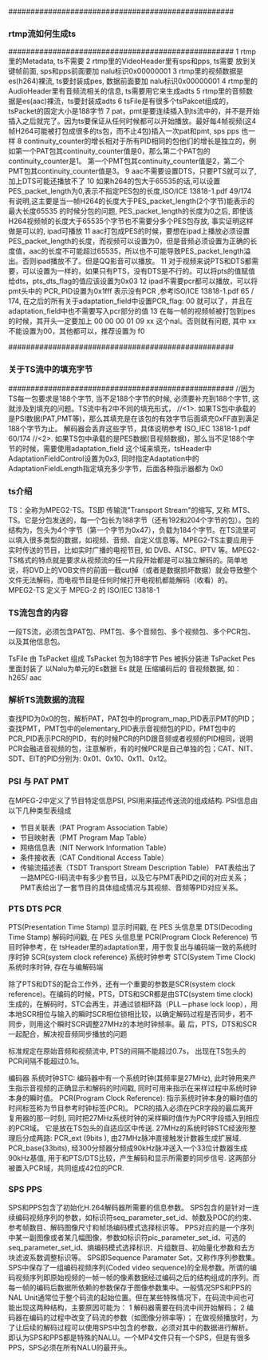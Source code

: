 ###################################################
### rtmp流如何生成ts
###################################################
1 rtmp里的Metadata, ts不需要
2 rtmp里的VideoHeader里有sps和pps, ts需要 放到关键帧前面, sps和pps前面要加 nalu标识0x00000001
3 rtmp里的视频数据是es(h264)裸流, ts要封装成pes, 数据前面要加 nalu标识0x00000001
4 rtmp里的AudioHeader里有音频流相关的信息, ts需要用它来生成adts
5 rtmp里的音频数据是es(aac)裸流，ts要封装成adts
6 tsFile是有很多个tsPakcet组成的，tsPacket的固定大小是188字节
7 pat，pmt是要连续插入到ts流中的，并不是开始插入之后就完了。因为ts要保证从任何时候都可以开始播放。最好每4帧视频(这4帧H264可能被打包成很多的ts包，而不止4包)插入一次pat和pmt, sps pps 也一样
8 continuity_counter的增长相对于所有PID相同的包他们的增长是独立的，例如第一个PAT包其continuity_counter值是0，那么第二个PAT包的continuity_counter是1。  第一个PMT包其continuity_counter值是2，第二个PMT包其continuity_counter值是3。
9 aac不需要设置DTS，只要PTS就可以了,加上DTS可能还播放不了
10 如果h264的包大于65535的话,可以设置PES_packet_length为0,表示不指定PES包的长度,ISO/ICE 13818-1.pdf 49/174 有说明,这主要是当一帧H264的长度大于PES_packet_length(2个字节)能表示的最大长度65535 的时候分包的问题, PES_packet_length的长度为0之后, 即使该H264视频帧的长度大于65535个字节也不需要分多个PES包存放, 事实证明这样做是可以的, ipad可播放
11 aac打包成PES的时候，要想在ipad上播放必须设置PES_packet_length的长度，而视频可以设置为0，但是音频必须设置为正确的长度值，aac的长度不可能超过65535，所以也不可能导致PES_packet_length溢出。否则ipad播放不了。但是QQ影音可以播放。
11 对于视频来说PTS和DTS都需要，可以设置为一样的，如果只有PTS，没有DTS是不行的。可以将pts的值赋值给dts，pts_dts_flag的值应该设置为0x03
12 ipad不需要pcr都可以播放，可以将pmt头中的 PCR_PID设置为0x1fff 表示没有PCR ,参考ISO/ICE 13818-1.pdf 65 / 174,  在之后的所有关于adaptation_field中设置PCR_flag: 00 就可以了，并且在adaptation_field中也不需要写入pcr部分的值
13 在每一帧的视频帧被打包到pes的时候，其开头一定要加上 00 00 00 01 09 xx  这个nal。否则就有问题, 其中 xx 不能设置为00，其他都可以，推荐设置为 f0

###################################################
### 关于TS流中的填充字节
###################################################
//因为TS每一包要求是188个字节, 当不足188个字节的时候, 必须要补充到188个字节, 这就涉及到填充的问题。TS流中有2中不同的填充形式，
//<1>. 如果TS包中承载的是PSI数据(PAT,PMT等)，那么其填充是在该包的有效字节后面填充0xFF直到满足188个字节为止。 解码器会丢弃这些字节，具体说明参考 ISO_IEC 13818-1.pdf 60/174
//<2>. 如果TS包中承载的是PES数据(音视频数据)，那么当不足188个字节的时候，需要使用adaptation_field 这个域来填充，tsHeader中AdaptationFieldControl设置为0x3, 同时指定Adaptation中的AdaptationFieldLength指定填充多少字节，后面各种指示器都为 0x0


### ts介绍
TS：全称为MPEG2-TS。TS即 传输流"Transport Stream"的缩写, 又称 MTS、TS。它是分包发送的，每一个包长为188字节（还有192和204个字节的包）。包的结构为，包头为4个字节（第一个字节为0x47），负载为184个字节。在TS流里可以填入很多类型的数据，如视频、音频、自定义信息等。MPEG2-TS主要应用于实时传送的节目，比如实时广播的电视节目, 如 DVB、ATSC、IPTV 等。MPEG2-TS格式的特点就是要求从视频流的任一片段开始都是可以独立解码的。简单地说，将DVD上的VOB文件的前面一截cut掉（或者是数据损坏数据）就会导致整个文件无法解码，而电视节目是任何时候打开电视机都能解码（收看）的。
MPEG2-TS 定义于 MPEG-2 的 ISO/IEC 13818-1

### TS流包含的内容
一段TS流，必须包含PAT包、PMT包、多个音频包、多个视频包、多个PCR包、以及其他信息包。

TsFile 由 TsPacket 组成
TsPacket 包为188字节
Pes 被拆分装进 TsPacket
Pes 里面封装了 以Nalu为单元的Es数据
Es 就是 压缩编码后的 音视频数据, 如：h265/ aac

### 解析TS流数据的流程
查找PID为0x0的包，解析PAT，PAT包中的program_map_PID表示PMT的PID；查找PMT，PMT包中的elementary_PID表示音视频包的PID，PMT包中的PCR_PID表示PCR的PID，有的时候PCR的PID跟音频或者视频的PID相同，说明PCR会融进音视频的包，注意解析，有的时候PCR是自己单独的包；CAT、NIT、SDT、EIT的PID分别为: 0x01、0x10、0x11、0x12。

### PSI 与 PAT PMT
在MPEG-2中定义了节目特定信息PSI, PSI用来描述传送流的组成结构.
PSI信息由以下几种类型表组成
* 节目关联表（PAT Program Association Table）
* 节目映射表（PMT Program Map Table）
* 网络信息表（NIT Nerwork Information Table）
* 条件接收表（CAT Conditional Access Table）
* 传输流描述表（TSDT Transport Stream Description Table）
PAT表给出了一路MPEG-II码流中有多少套节目，以及它与PMT表PID之间的对应关系；
PMT表给出了一套节目的具体组成情况与其视频、音频等PID对应关系。

### PTS DTS PCR
PTS(Presentation Time Stamp) 显示时间戳, 在 PES 头信息里
DTS(Decoding Time Stamp) 解码时间戳, 在 PES 头信息里
PCR(Program Clock Reference) 节目时钟参考，在 tsHeader里的adaptation里，用于恢复出与编码端一致的系统时序时钟
SCR(system clock reference) 系统时钟参考
STC(System Time Clock) 系统时序时钟, 存在与编解码端

除了PTS和DTS的配合工作外，还有一个重要的参数是SCR(system clock reference)。在编码的时候，PTS，DTS和SCR都是由STC(system time clock)生成的，在解码时，STC会再生，并通过锁相环路（PLL－phase lock loop），用本地SCR相位与输入的瞬时SCR相位锁相比较，以确定解码过程是否同步，若不同步，则用这个瞬时SCR调整27MHz的本地时钟频率。最 后，PTS，DTS和SCR一起配合，解决视音频同步播放的问题

标准规定在原始音频和视频流中, PTS的间隔不能超过0.7s， 出现在TS包头的PCR间隔不能超过0.1s。

编码器
系统时钟STC: 编码器中有一个系统时钟(其频率是27MHz), 此时钟用来产生指示音视频的正确显示和解码的时间戳, 同时可用来指示在采样过程中系统时钟本身的瞬时值。
PCR(Program Clock Reference): 指示系统时钟本身的瞬时值的时间标签称为节目参考时钟标签(PCR)。 PCR的插入必须在PCR字段的最后离开复用器的那一时刻, 同时把27MHz系统时钟的采样瞬时值作为PCR字段插入到相应的PCR域。 它是放在TS包头的自适应区中传送.
27MHz的系统时钟STC经波形整理后分成两路:
PCR_ext (9bits ),   由27MHz脉冲直接触发计数器生成扩展域.
PCR_base(33bits), 经300分频器分频成90kHz脉冲送入一个33位计数器生成90kHz基值, 用于和PTS/DTS比较，产生解码和显示所需要的同步信号. 
这两部分被置入PCR域，共同组成42位的PCR.

### SPS PPS
SPS和PPS包含了初始化H.264解码器所需要的信息参数。
SPS包含的是针对一连续编码视频序列的参数，如标识符seq_parameter_set_id、帧数及POC的约束、参考帧数目、解码图像尺寸和帧场编码模式选择标识等。
PPS对应的是一个序列中某一副图像或者某几幅图像，参数如标识符pic_parameter_set_id、可选的seq_parameter_set_id、熵编码模式选择标识、片组数目、初始量化参数和去方块滤波系数调整标识等。
SPS即Sequence Paramater Set，又称作序列参数集。SPS中保存了一组编码视频序列(Coded video sequence)的全局参数。所谓的编码视频序列即原始视频的一帧一帧的像素数据经过编码之后的结构组成的序列。而每一帧的编码后数据所依赖的参数保存于图像参数集中。一般情况SPS和PPS的NAL Unit通常位于整个码流的起始位置。但在某些特殊情况下，在码流中间也可能出现这两种结构，主要原因可能为：
1 解码器需要在码流中间开始解码；
2 编码器在编码的过程中改变了码流的参数（如图像分辨率等）；
在做视频播放时，为了让后续的解码过程可以使用SPS中包含的参数，必须对其中的数据进行解析。
即认为SPS和PPS都是特殊的NALU。一个MP4文件只有一个SPS，但是有很多PPS，SPS必须在所有NALU的最开头。
